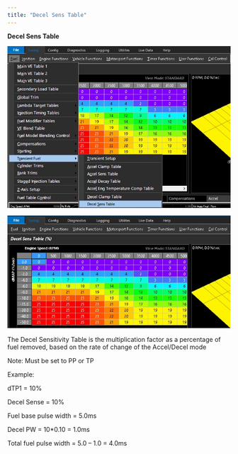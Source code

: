 ```yaml
---
title: "Decel Sens Table"
---
```


**Decel Sens Table**


![Image](</img/Z Axis45.jpg>)


![Image](</img/Z Axis46.jpg>)


The Decel Sensitivity Table is the multiplication factor as a percentage of fuel removed, based on the rate of change of the Accel/Decel mode&nbsp;

Note: Must be set to PP or TP


Example:

dTP1 = 10%

Decel Sense = 10%

Fuel base pulse width = 5.0ms

Decel PW = 10\*0.10 = 1.0ms

Total fuel pulse width = 5.0 – 1.0 = 4.0ms&nbsp;